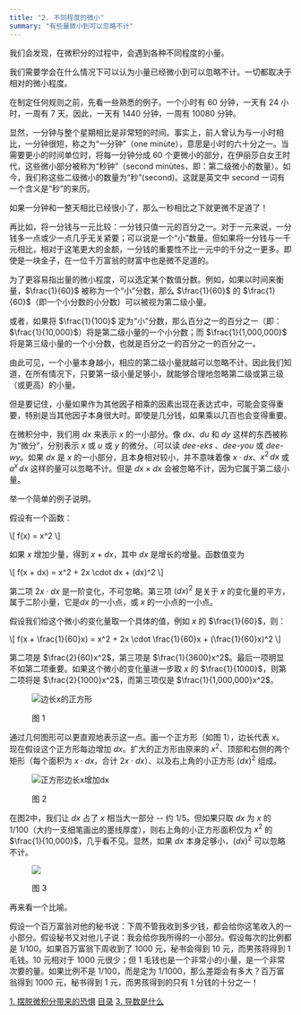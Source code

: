 ```yaml
---
title: "2. 不同程度的微小"
summary: "有些量微小到可以忽略不计"
---
```


我们会发现，在微积分的过程中，会遇到各种不同程度的小量。

我们需要学会在什么情况下可以认为小量已经微小到可以忽略不计。一切都取决于相对的微小程度。

在制定任何规则之前，先看一些熟悉的例子。一个小时有 60 分钟，一天有 24 小时，一周有 7 天。因此，一天有 1440 分钟，一周有 10080 分钟。

显然，一分钟与整个星期相比是非常短的时间。事实上，前人曾认为与一小时相比，一分钟很短，称之为“一分钟”（one minùte），意思是小时的六十分之一。当需要更小的时间单位时，将每一分钟分成 60 个更微小的部分，在伊丽莎白女王时代，这些微小部分被称为“秒钟”（second minùtes，即：第二级微小的数量）。如今，我们称这些二级微小的数量为“秒”(second)。这就是英文中 second 一词有一个含义是“秒”的来历。

如果一分钟和一整天相比已经很小了，那么一秒相比之下就更微不足道了！

再比如，将一分钱与一元比较：一分钱只值一元的百分之一。对于一元来说，一分钱多一点或少一点几乎无关紧要；可以说是一个“小”数量。但如果将一分钱与一千元相比，相对于这笔更大的金额，一分钱的重要性不比一元中的千分之一更多。即使是一块金子，在一位千万富翁的财富中也是微不足道的。

为了更容易指出量的微小程度，可以选定某个数值分数。例如，如果以时间来衡量，$\frac{1}{60}$ 被称为一个“小”分数，那么 $\frac{1}{60}$ 的 $\frac{1}{60}$（即一个小分数的小分数）可以被视为第二级小量。

或者，如果将 $\frac{1}{100}$ 定为“小”分数，那么百分之一的百分之一（即：$\frac{1}{10,000}$）将是第二级小量的一个小分数；而 $\frac{1}{1,000,000}$ 将是第三级小量的一个小分数，也就是百分之一的百分之一的百分之一。

由此可见，一个小量本身越小，相应的第二级小量就越可以忽略不计。因此我们知道，在所有情况下，只要第一级小量足够小，就能够合理地忽略第二级或第三级（或更高）的小量。

但是要记住，小量如果作为其他因子相乘的因素出现在表达式中，可能会变得重要，特别是当其他因子本身很大时。即使是几分钱，如果乘以几百也会变得重要。

在微积分中，我们用 $dx$ 来表示 $x$ 的一小部分。像 $dx$、$du$ 和 $dy$ 这样的东西被称为“微分”，分别表示  $x$ 或 $u$ 或 $y$ 的微分。（可以读 *dee-eks* 、*dee-you* 或 *dee-wy*。如果 $dx$ 是 $x$ 的一小部分，且本身相对较小，并不意味着像 $x \cdot dx$、$x^2\, dx$ 或 $a^x\, dx$ 这样的量可以忽略不计。但是 $dx \times dx$ 会被忽略不计，因为它属于第二级小量。

举一个简单的例子说明。

假设有一个函数：

<div class="math">\[
f(x) = x^2
\]</div>

如果 $x$ 增加少量，得到 $x + dx$，其中 $dx$ 是增长的增量。函数值变为 

<div class="math">\[
f(x + dx) = x^2 + 2x \cdot dx + (dx)^2
\]</div>

第二项 $2x \cdot dx$ 是一阶变化，不可忽略。第三项 $(dx)^2$ 是关于 $x$ 的变化量的平方，属于二阶小量，它是$dx$ 的一小点，或 $x$ 的一小点的一小点。

假设我们给这个微小的变化量取一个具体的值，例如 $x$ 的 $\frac{1}{60}$，则：

<div class="math">\[
f(x + \frac{1}{60}x) = x^2 + 2x \cdot \frac{1}{60}x + (\frac{1}{60}x)^2
\]</div>

第二项是 $\frac{2}{60}x^2$，第三项是 $\frac{1}{3600}x^2$。最后一项明显不如第二项重要。如果这个微小的变化量进一步取 $x$ 的 $\frac{1}{1000}$，则第二项将是 $\frac{2}{1000}x^2$，而第三项仅是 $\frac{1}{1,000,000}x^2$。

<figure>

![边长x的正方形](/images/calculus-made-easy/cme-fig-1.svg)

<figcaption>图 1</figcaption>
</figure>

通过几何图形可以更直观地表示这一点。画一个正方形（如图 1），边长代表 $x$。现在假设这个正方形每边增加 $dx$。扩大的正方形由原来的 $x^2$、顶部和右侧的两个矩形（每个面积为 $x \cdot dx$，合计 $2x \cdot dx$）、以及右上角的小正方形 $(dx)^2$ 组成。

<figure>

![正方形边长x增加dx](/images/calculus-made-easy/cme-fig-2.svg)

<figcaption>图 2</figcaption>
</figure>

在图2中，我们让 $dx$ 占了 $x$ 相当大一部分 -- 约 1/5。但如果只取 $dx$ 为 $x$ 的 1/100（大约一支细笔画出的墨线厚度），则右上角的小正方形面积仅为 $x^2$ 的 $\frac{1}{10,000}$，几乎看不见。显然，如果 $dx$ 本身足够小，$(dx)^2$ 可以忽略不计。

<figure>

![](/images/calculus-made-easy/cme-fig-3.svg)

<figcaption>图 3</figcaption>
</figure>

再来看一个比喻。

假设一个百万富翁对他的秘书说：下周不管我收到多少钱，都会给你这笔收入的一小部分。假设秘书又对他儿子说：我会给你我所得的一小部分。假设每次的比例都是 1/100。如果百万富翁下周收到了 1000 元，秘书会得到 10 元，而男孩将得到 1 毛钱。10 元相对于 1000 元很少；但 1 毛钱也是一个非常小的小量，是一个非常次要的量。如果比例不是 1/100，而是定为 1/1000，那么差距会有多大？百万富翁得到 1000 元，秘书得到 1 元，而男孩得到的只有 1 分钱的十分之一！

<nav class="pagination justify-content-between">
<a href="../1">1. 摆脱微积分带来的恐惧</a>
<a href="../">目录</a>
<a href="../3">3. 导数是什么</a>
</nav>

